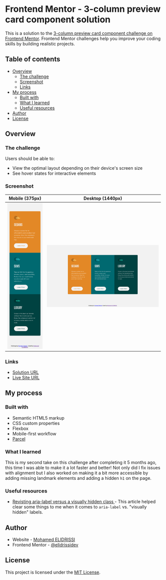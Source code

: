 # Frontend Mentor - 3-column preview card component solution

This is a solution to the [3-column preview card component challenge on Frontend Mentor](https://www.frontendmentor.io/challenges/3column-preview-card-component-pH92eAR2-). Frontend Mentor challenges help you improve your coding skills by building realistic projects. 

## Table of contents

- [Overview](#overview)
  - [The challenge](#the-challenge)
  - [Screenshot](#screenshot)
  - [Links](#links)
- [My process](#my-process)
  - [Built with](#built-with)
  - [What I learned](#what-i-learned)
  - [Useful resources](#useful-resources)
- [Author](#author)
- [License](#license)

## Overview

### The challenge

Users should be able to:

- View the optimal layout depending on their device's screen size
- See hover states for interactive elements

### Screenshot

| Mobile (375px) | Desktop (1440px) |
| --- | --- |
| ![Mobile](./screenshot-mobile.png) | ![Desktop](./screenshot-desktop.png) |

### Links

- [Solution URL](https://www.frontendmentor.io/solutions/second-take-with-fixed-alignment-and-other-improvements-qbeKGTgQj)
- [Live Site URL](https://3-column-preview-card-component-elidrissidev.vercel.app/)

## My process

### Built with

- Semantic HTML5 markup
- CSS custom properties
- Flexbox
- Mobile-first workflow
- [Parcel](https://parceljs.org/)

### What I learned

This is my second take on this challenge after completing it 5 months ago, this time I was able to make it a lot faster and better! Not only did I fix issues with alignment but I also worked on making it a bit more accessible by adding missing landmark elements and adding a hidden `h1` on the page.

### Useful resources

- [Revisting aria-label versus a visually hidden class ](https://gomakethings.com/revisting-aria-label-versus-a-visually-hidden-class/) - This article helped clear some things to me when it comes to `aria-label` vs. "visually hidden" labels.

## Author

- Website - [Mohamed ELIDRISSI](https://www.elidrissi.dev)
- Frontend Mentor - [@elidrissidev](https://www.frontendmentor.io/profile/elidrissidev)

## License

This project is licensed under the [MIT License](LICENSE.txt).

